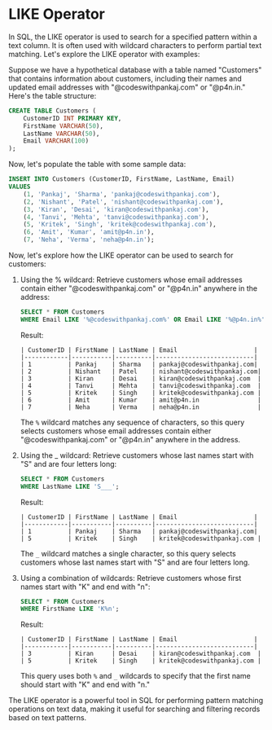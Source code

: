 # LIKE Operator

In SQL, the LIKE operator is used to search for a specified pattern within a text column. It is often used with wildcard characters to perform partial text matching. Let's explore the LIKE operator with examples:

Suppose we have a hypothetical database with a table named "Customers" that contains information about customers, including their names and updated email addresses with "@codeswithpankaj.com" or "@p4n.in." Here's the table structure:

```sql
CREATE TABLE Customers (
    CustomerID INT PRIMARY KEY,
    FirstName VARCHAR(50),
    LastName VARCHAR(50),
    Email VARCHAR(100)
);
```

Now, let's populate the table with some sample data:

```sql
INSERT INTO Customers (CustomerID, FirstName, LastName, Email)
VALUES
    (1, 'Pankaj', 'Sharma', 'pankaj@codeswithpankaj.com'),
    (2, 'Nishant', 'Patel', 'nishant@codeswithpankaj.com'),
    (3, 'Kiran', 'Desai', 'kiran@codeswithpankaj.com'),
    (4, 'Tanvi', 'Mehta', 'tanvi@codeswithpankaj.com'),
    (5, 'Kritek', 'Singh', 'kritek@codeswithpankaj.com'),
    (6, 'Amit', 'Kumar', 'amit@p4n.in'),
    (7, 'Neha', 'Verma', 'neha@p4n.in');
```

Now, let's explore how the LIKE operator can be used to search for customers:

1. Using the % wildcard:
   Retrieve customers whose email addresses contain either "@codeswithpankaj.com" or "@p4n.in" anywhere in the address:

   ```sql
   SELECT * FROM Customers
   WHERE Email LIKE '%@codeswithpankaj.com%' OR Email LIKE '%@p4n.in%';
   ```

   Result:
   ```
   | CustomerID | FirstName | LastName | Email                     |
   |------------|-----------|----------|---------------------------|
   | 1          | Pankaj    | Sharma   | pankaj@codeswithpankaj.com|
   | 2          | Nishant   | Patel    | nishant@codeswithpankaj.com|
   | 3          | Kiran     | Desai    | kiran@codeswithpankaj.com  |
   | 4          | Tanvi     | Mehta    | tanvi@codeswithpankaj.com  |
   | 5          | Kritek    | Singh    | kritek@codeswithpankaj.com |
   | 6          | Amit      | Kumar    | amit@p4n.in                |
   | 7          | Neha      | Verma    | neha@p4n.in                |
   ```

   The `%` wildcard matches any sequence of characters, so this query selects customers whose email addresses contain either "@codeswithpankaj.com" or "@p4n.in" anywhere in the address.

2. Using the _ wildcard:
   Retrieve customers whose last names start with "S" and are four letters long:

   ```sql
   SELECT * FROM Customers
   WHERE LastName LIKE 'S___';
   ```

   Result:
   ```
   | CustomerID | FirstName | LastName | Email                     |
   |------------|-----------|----------|---------------------------|
   | 1          | Pankaj    | Sharma   | pankaj@codeswithpankaj.com|
   | 5          | Kritek    | Singh    | kritek@codeswithpankaj.com |
   ```

   The `_` wildcard matches a single character, so this query selects customers whose last names start with "S" and are four letters long.

3. Using a combination of wildcards:
   Retrieve customers whose first names start with "K" and end with "n":

   ```sql
   SELECT * FROM Customers
   WHERE FirstName LIKE 'K%n';
   ```

   Result:
   ```
   | CustomerID | FirstName | LastName | Email                     |
   |------------|-----------|----------|---------------------------|
   | 3          | Kiran     | Desai    | kiran@codeswithpankaj.com  |
   | 5          | Kritek    | Singh    | kritek@codeswithpankaj.com |
   ```

   This query uses both `%` and `_` wildcards to specify that the first name should start with "K" and end with "n."

The LIKE operator is a powerful tool in SQL for performing pattern matching operations on text data, making it useful for searching and filtering records based on text patterns.
